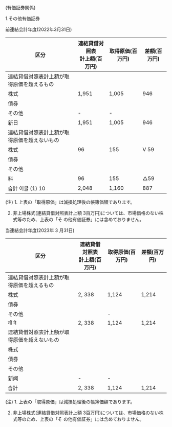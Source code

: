 (有価証券関係)

1.その他有価証券

前連結会計年度(2022年3月31日)

| 区分                     | 連結貸借対照表<br>計上額(百万円) | 取得原価(百万円) | 差額(百万円) |
|------------------------|---------------------|-----------|---------|
| 連結貸借対照表計上額が取得原価を超えるもの  |                     |           |         |
| 株式                     | 1,951               | 1,005     | 946     |
| 債券                     |                     |           |         |
| その他                    | -                   | -         |         |
| 新日                     | 1,951               | 1,005     | 946     |
| 連結貸借対照表計上額が取得原価を超えないもの |                     |           |         |
| 株式                     | 96                  | 155       | V 59    |
| 債券                     |                     |           |         |
| その他                    |                     |           |         |
| 料                      | 96                  | 155       | △59     |
| 습計 이글 (1) 10           | 2,048               | 1,160     | 887     |

(注) 1. 上表の「取得原価」は減損処理後の帳簿価額であります。

2. 非上場株式(連結貸借対照表計上額 3百万円)については、市場価格のない株式等のため、上表の「そ の他有価証券」には含めておりません。

当連結会計年度(2023年 3 月31日)

| 区分                     | 連結貸借対照表<br>計上額(百万円) | 取得原価(百万円) | 差額(百万円) |
|------------------------|---------------------|-----------|---------|
| 連結貸借対照表計上額が取得原価を超えるもの  |                     |           |         |
| 株式                     | 2, 338              | 1,124     | 1,214   |
| 債券                     |                     |           |         |
| その他                    |                     | -         |         |
| नों ने                 | 2, 338              | 1,124     | 1,214   |
| 連結貸借対照表計上額が取得原価を超えないもの |                     |           |         |
| 株式                     |                     |           |         |
| 債券                     |                     |           |         |
| その他                    |                     |           |         |
| 新闻                     | -                   | -         |         |
| 습計                     | 2, 338              | 1,124     | 1,214   |

(注) 1. 上表の「取得原価」は減損処理後の帳簿価額であります。

2. 非上場株式(連結貸借対照表計上額 3百万円)については、市場価格のない株式等のため、上表の「そ の他有価証券」には含めておりません。